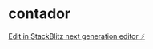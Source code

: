# contador

[Edit in StackBlitz next generation editor ⚡️](https://stackblitz.com/~/github.com/ecsistem/contador)